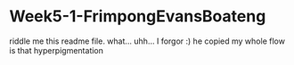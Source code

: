 # Week5-1-FrimpongEvansBoateng
riddle me this readme file. what... uhh... I forgor :)
he copied my whole flow
is that hyperpigmentation
